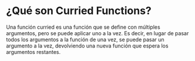 # ¿Qué son Curried Functions?

Una función curried es una función que se define con múltiples argumentos, pero se puede aplicar uno a la vez. Es decir, en lugar de pasar todos los argumentos a la función de una vez, se puede pasar un argumento a la vez, devolviendo una nueva función que espera los argumentos restantes.